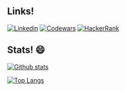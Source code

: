 ## Links!

[![Linkedin](https://img.shields.io/static/v1?label=&style=flat-square&logo=linkedin&message=Linkedin&color=blue)](https://www.linkedin.com/in/gporto314/) [![Codewars](https://img.shields.io/static/v1?label=&style=flat-square&logo=Codewars&message=Codewars&color=424242)](https://www.codewars.com/users/gpsnts)
[![HackerRank](https://img.shields.io/static/v1?label=&style=flat-square&logo=Hackerrank&message=Hackerrank&color=2E824C)](https://www.hackerrank.com/gpsnts)

## Stats! 😄

[![Github stats](https://github-readme-stats.vercel.app/api?username=gpsnts&hide=stars,prs,issues,contribs&count_private=true&show_icons=true&theme=synthwave&hide_rank=true)](https://github.com/anuraghazra/github-readme-stats)

[![Top Langs](https://github-readme-stats.vercel.app/api/top-langs/?username=gpsnts&count_private=true&show_icons=true&theme=synthwave&hide_rank=true)](https://github.com/anuraghazra/github-readme-stats)

<!--
**gpsnts/gpsnts** is a ✨ _special_ ✨ repository because its `README.md` (this file) appears on your GitHub profile.

Here are some ideas to get you started:

- 🔭 I’m currently working on ...
- 🌱 I’m currently learning ...
- 👯 I’m looking to collaborate on ...
- 🤔 I’m looking for help with ...
- 💬 Ask me about ...
- 📫 How to reach me: ...
- 😄 Pronouns: ...
- ⚡ Fun fact: ...
-->
